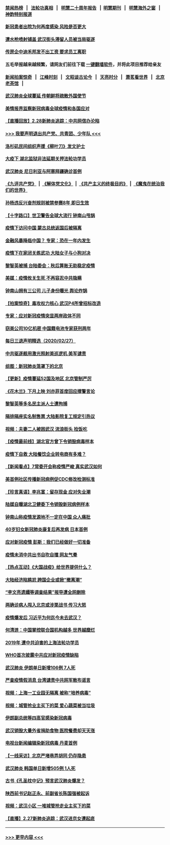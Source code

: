 #### [禁闻热榜](热点新闻.md?=0)  &nbsp;&nbsp;|&nbsp;&nbsp; [法轮功真相](https://github.com/gfw-breaker/truth/blob/master/README.md?=0) &nbsp;&nbsp;|&nbsp;&nbsp; [明慧二十周年报告](https://github.com/gfw-breaker/mh-reports/blob/master/README.md?=0) &nbsp;&nbsp;|&nbsp;&nbsp;[明慧期刊](https://github.com/gfw-breaker/mh-qikan) &nbsp;&nbsp;|&nbsp;&nbsp; [明慧海外之窗](https://github.com/gfw-breaker/mh-news/blob/master/README.md?=0) &nbsp;&nbsp;|&nbsp;&nbsp; [神韵特别报道](https://github.com/gfw-breaker/mh-news/blob/master/shenyun.md?=0)
#### [新冠患者出院为何再度感染 风险是否更大](../pages/nsc413/n11903262.md?t=02290131) 
#### [遭水枪喷射铺盖 武汉街头滞留人员被当局驱逐](../pages/nsc413/n11903184.md?t=02290131) 
#### [传房企中迪禾邦发不出工资 要求员工离职](../pages/nsc413/n11902406.md?t=02290131) 
#### 五毛举报越来越频繁，请网友们前往下载 [一键翻墙软件](https://github.com/gfw-breaker/ssr-accounts)，并将此项目推荐给亲友
#### [新闻拍案惊奇](https://github.com/gfw-breaker/banned-news/blob/master/pages/link4.md) &nbsp;&nbsp;|&nbsp;&nbsp; [江峰时刻](https://github.com/gfw-breaker/banned-news/blob/master/pages/link4.md) &nbsp;&nbsp;|&nbsp;&nbsp; [文昭谈古论今](https://github.com/gfw-breaker/banned-news/blob/master/pages/link4.md) &nbsp;&nbsp;|&nbsp;&nbsp; [天亮时分](https://github.com/gfw-breaker/banned-news/blob/master/pages/link4.md) &nbsp;&nbsp;|&nbsp;&nbsp; [萧茗看世界](https://github.com/gfw-breaker/banned-news/blob/master/pages/link4.md) &nbsp;&nbsp;|&nbsp;&nbsp; [北京老茶馆](https://github.com/gfw-breaker/banned-news/blob/master/pages/link4.md) &nbsp;&nbsp;|&nbsp;&nbsp; 
#### [武汉肺炎全球蔓延 传朝鲜将疏散外国使节](../pages/nsc413/n11903092.md?t=02290131) 
#### [美情报界监察新冠病毒全球疫情和各国应对](../pages/nsc413/n11903098.md?t=02290131) 
#### [【直播回放】2.28新肺炎追踪：中共网信办沦陷](../pages/nsc413/n11902975.md?t=02290131) 
#### [>>> 我要声明退出共产党、共青团、少年队 <<<](https://github.com/begood0513/goodnews/blob/master/quit/letter.md) 
#### [洛杉矶民间组织声援《柳叶刀》发文护士](../pages/nsc413/n11903073.md?t=02290131) 
#### [大疫下 湖北监狱非法延期关押法轮功学员](../pages/nsc413/n11902661.md?t=02290131) 
#### [武汉肺炎 尼日利亚与阿塞拜疆确诊首例](../pages/nsc413/n11902948.md?t=02290131) 
#### [《九评共产党》](https://github.com/begood0513/9ping.md/blob/master/README.md) &nbsp;|&nbsp; [《解体党文化》](../../../../jtdwh.md/blob/master/README.md)  &nbsp;|&nbsp; [《共产主义的终极目的》](../../../../gczydzjmd.md/blob/master/README.md) &nbsp;|&nbsp; [《魔鬼在统治我们的世界》](../../../../mgztzwmdsj.md/blob/master/README.md) 
#### [孙杨违反兴奋剂规则被禁参赛8年 即日生效](../pages/nsc413/n11902928.md?t=02290131) 
#### [【十字路口】世卫警告全球大流行 钟南山甩锅](../pages/nsc413/n11901926.md?t=02290131) 
#### [疫情下访问中国 蒙古总统返国后被隔离](../pages/nsc413/n11902769.md?t=02290131) 
#### [金融风暴降临中国？ 专家：恐在一年内发生](../pages/nsc413/n11892740.md?t=02290131) 
#### [疫情下在家闭关练武功 大陆女子与小狗对决](../pages/nsc413/n11902416.md?t=02290131) 
#### [黎智英被捕 台陆委会：秋后算账无助稳定疫情](../pages/nsc413/n11902377.md?t=02290131) 
#### [美媒：疫情攸关生死 不再容忍中共隐瞒](../pages/nsc413/n11901694.md?t=02290131) 
#### [钟南山拥有三公司 儿子身份曝光 舆论炸锅](../pages/nsc413/n11902030.md?t=02290131) 
#### [【拍案惊奇】毒攻权力核心 武汉P4所曾招标改造](../pages/nsc413/n11901952.md?t=02290131) 
#### [专家：应对新冠疫情突显两岸政体不同](../pages/nsc413/n11902020.md?t=02290131) 
#### [窃美公司10亿机密 中国籍电池专家获刑两年](../pages/nsc413/n11901996.md?t=02290131) 
#### [每日三退声明精选（2020/02/27）](../pages/nsc413/n11902049.md?t=02290131) 
#### [中共驱逐舰用激光照射美巡逻机 美军谴责](../pages/nsc413/n11901964.md?t=02290131) 
#### [组图：新冠肺炎笼罩下的北京](../pages/nsc413/n11901202.md?t=02290131) 
#### [【更新】疫情蔓延52国及地区 北京管制严厉](../pages/nsc413/n11890652.md?t=02290131) 
#### [《花木兰》下月上映 刘亦菲首度回应撑警言论](../pages/nsc413/n11901457.md?t=02290131) 
#### [黎智英等多名民主派人士遭拘捕](../pages/nsc413/n11901691.md?t=02290131) 
#### [隔排隔座实名制售票 大陆影院复工规定引热议](../pages/nsc413/n11900987.md?t=02290131) 
#### [视频：夫妻二人被困武汉 流浪街头 捡饭吃](../pages/nsc413/n11901581.md?t=02290131) 
#### [【疫情最前线】湖北官方曾下令销毁病毒样本](../pages/nsc413/n11901518.md?t=02290131) 
#### [疫情下自救 大陆餐饮企业转电商有多难？](../pages/nsc413/n11901489.md?t=02290131) 
#### [【新闻看点】7常委开会称疫情严峻 真实武汉如何](../pages/nsc413/n11900820.md?t=02290131) 
#### [美首例社区传播新冠病例促CDC修改检测标准](../pages/nsc413/n11901490.md?t=02290131) 
#### [【珍言真语】李兆富：留存现金 应对失业潮](../pages/nsc413/n11901448.md?t=02290131) 
#### [陆媒自曝湖北卫健委下令销毁新冠病例样本](../pages/nsc413/n11901107.md?t=02290131) 
#### [钟南山称疫情发源地不一定在中国 众人痛批](../pages/nsc413/n11901257.md?t=02290131) 
#### [40岁妇女新冠肺炎康复后再发病 日本首例](../pages/nsc413/n11901341.md?t=02290131) 
#### [应对新冠疫情 彭斯：我们已经做好一切准备](../pages/nsc413/n11901268.md?t=02290131) 
#### [疫情未消中共出书自吹自擂 网友气晕](../pages/nsc413/n11901300.md?t=02290131) 
#### [【热点互动】《大国战疫》给世界提供什么？](../pages/nsc413/n11901312.md?t=02290131) 
#### [大陆经济陷尴尬 跨国企业或掀“撤离潮”](../pages/nsc413/n11901126.md?t=02290131) 
#### [“李文亮遗孀等调查结果”报导遭全网删除](../pages/nsc413/n11901150.md?t=02290131) 
#### [两确诊病人闯入北京或涉栗战书 传习大怒](../pages/nsc413/n11901180.md?t=02290131) 
#### [疫情爆发后 习近平为何迄今未去武汉？](../pages/nsc413/n11900728.md?t=02290131) 
#### [何清涟：中国掌控联合国机构越多 世界越糜烂](../pages/nsc413/n11901020.md?t=02290131) 
#### [2019年 遭中共迫害的上海法轮功学员](../pages/nsc413/n11900714.md?t=02290131) 
#### [WHO首次披露中共应对新冠疫情缺陷](../pages/nsc413/n11900978.md?t=02290131) 
#### [武汉肺炎 伊朗单日新增106例 7人死](../pages/nsc413/n11900839.md?t=02290131) 
#### [严查疫情假消息 台湾谴责中共网军散布谣言](../pages/nsc413/n11900739.md?t=02290131) 
#### [视频：上海一工业园无隔离 被称“培养病毒”](../pages/nsc413/n11900765.md?t=02290131) 
#### [视频：城管抢业主买下的菜 爱心蔬菜被当垃圾](../pages/nsc413/n11900620.md?t=02290131) 
#### [伊朗副总统等四高官感染新冠病毒](../pages/nsc413/n11900818.md?t=02290131) 
#### [武汉销毁大量外省捐助食物 医院餐费却天天涨](../pages/nsc413/n11900633.md?t=02290131) 
#### [电视台新闻编辑染新冠病毒 丹麦首例](../pages/nsc413/n11900794.md?t=02290131) 
#### [【一线采访】北京严堵巷弄胡同 仍存隐患](../pages/nsc413/n11900723.md?t=02290131) 
#### [武汉肺炎 韩国单日新增505例 1人死](../pages/nsc413/n11900450.md?t=02290131) 
#### [古书《孔圣枕中记》预言武汉肺炎爆发？](../pages/nsc413/n11899892.md?t=02290131) 
#### [陕西前书记赵正永、前副省长陈国强被起诉](../pages/nsc413/n11900182.md?t=02290131) 
#### [视频：武汉小区 一堆城管抢走业主买下的菜](../pages/nsc413/n11900618.md?t=02290131) 
#### [【直播】2.27新肺炎追踪：武汉进京女遭起底](../pages/nsc413/n11900415.md?t=02290131) 

----
#### [ >>> 更早内容 <<< ](../indexes/nsc413-earlier.md)
